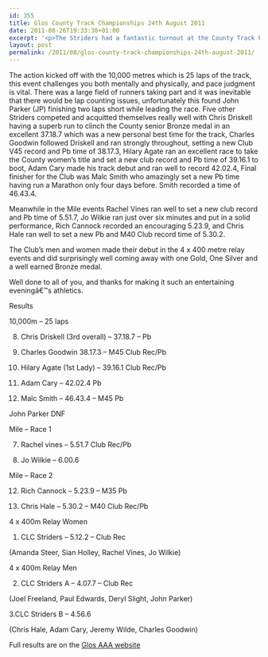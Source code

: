 ```yaml
---
id: 355
title: Glos County Track Championships 24th August 2011
date: 2011-08-26T19:33:38+01:00
excerpt: '<p>The Striders had a fantastic turnout at the County Track Part three championships held at the POWS on Wednesday 24th August. The club clinched several county medals at team and individual level, and there were many Club records and Pb times set.</p>'
layout: post
permalink: /2011/08/glos-county-track-championships-24th-august-2011/
---
```

</p> 

The action kicked off with the 10,000 metres which is 25 laps of the track, this event challenges you both mentally and physically, and pace judgment is vital. There was a large field of runners taking part and it was inevitable that there would be lap counting issues, unfortunately this found John Parker (JP) finishing two laps short while leading the race. Five other Striders competed and acquitted themselves really well with Chris Driskell having a superb run to clinch the County senior Bronze medal in an excellent 37.18.7 which was a new personal best time for the track, Charles Goodwin followed Driskell and ran strongly throughout, setting a new Club V45 record and Pb time of 38.17.3, Hilary Agate ran an excellent race to take the County women&#8217;s title and set a new club record and Pb time of 39.16.1 to boot, Adam Cary made his track debut and ran well to record 42.02.4, Final finisher for the Club was Malc Smith who amazingly set a new Pb time having run a Marathon only four days before. Smith recorded a time of 46.43.4.

Meanwhile in the Mile events Rachel Vines ran well to set a new club record and Pb time of 5.51.7, Jo Wilkie ran just over six minutes and put in a solid performance, Rich Cannock recorded an encouraging 5.23.9, and Chris Hale ran well to set a new Pb and M40 Club record time of 5.30.2.

The Club&#8217;s men and women made their debut in the 4 x 400 metre relay events and did surprisingly well coming away with one Gold, One Silver and a well earned Bronze medal.

Well done to all of you, and thanks for making it such an entertaining eveningâ€™s athletics.

Results

10,000m &#8211; 25 laps

8. Chris Driskell (3rd overall) &#8211; 37.18.7 &#8211; Pb

9. Charles Goodwin 38.17.3 &#8211; M45 Club Rec/Pb 

11. Hilary Agate (1st Lady) &#8211; 39.16.1 Club Rec/Pb

15. Adam Cary &#8211; 42.02.4 Pb

18. Malc Smith &#8211; 46.43.4 &#8211; M45 Pb

John Parker DNF

Mile &#8211; Race 1

7. Rachel vines &#8211; 5.51.7 Club Rec/Pb

8. Jo Wilkie &#8211; 6.00.6

Mile &#8211; Race 2

12. Rich Cannock &#8211; 5.23.9 &#8211; M35 Pb

13. Chris Hale &#8211; 5.30.2 &#8211; M40 Club Rec/Pb

4 x 400m Relay Women

1. CLC Striders &#8211; 5.12.2 &#8211; Club Rec

(Amanda Steer, Sian Holley, Rachel Vines, Jo Wilkie)

4 x 400m Relay Men

2. CLC Striders A &#8211; 4.07.7 &#8211; Club Rec

(Joel Freeland, Paul Edwards, Deryl Slight, John Parker)

3.CLC Striders B &#8211; 4.56.6

(Chris Hale, Adam Cary, Jeremy Wilde, Charles Goodwin)

Full results are on the <a href="http://www.glosaaa.org.uk/GAAA_newresultstable.htm" target="_blank" rel="nofollow">Glos AAA website</a>